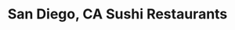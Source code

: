 ---
layout: city
title: San Diego, CA Sushi Restaurants
permalink: /california/san-diego/
stateAbbr: CA
stateName: California
cityName: San Diego
---